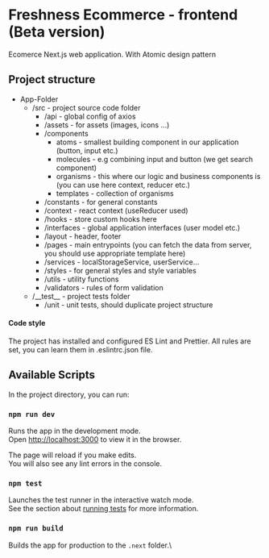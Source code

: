 # Freshness Ecommerce - frontend (Beta version)

Ecomerce Next.js web application. With Atomic design pattern

## Project structure

<ul>
    <li>App-Folder
        <ul>
            <li>
             /src - project source code folder
                <ul>
                    <li>
                        /api - global config of axios
                    </li>
                    <li>
                        /assets - for assets (images, icons ...)
                    </li>
                    <li>
                        /components
                        <ul>
                        <li>
                        atoms - smallest building component in our application (button, input etc.)
                        </li>
                        <li>
                        molecules - e.g combining input and button (we get search component)
                        </li>
                        <li>
                        organisms - this where our logic and business components is (you can use here context, reducer etc.)
                        </li>
                         <li>
                        templates - collection of organisms
                        </li>
                        </ul>
                    </li>
                    <li>
                        /constants - for general constants
                    </li>
                    <li>
                        /context - react context (useReducer used)
                    </li>
                    <li>
                        /hooks - store custom hooks here
                    </li>
                     <li>
                        /interfaces - global application interfaces (user model etc.) 
                    </li>
                    <li>
                        /layout - header, footer
                    </li>
                    <li>
                        /pages - main entrypoints (you can fetch the data from server, you should use appropriate template here)
                    </li>
                     <li>
                        /services - localStorageService, userService...
                    </li>
                    <li>
                        /styles - for general styles and style variables
                    </li>
                     <li>
                        /utils - utility functions
                    </li>
                    <li>
                        /validators - rules of form validation
                    </li>
                </ul>
            </li>
            <li>
                /__test__ - project tests folder
                <ul>
                    <li>
                        /unit - unit tests, should duplicate project structure
                    </li>
                </ul>
            </li>
        </ul>
    </li>
</ul>

#### Code style

The project has installed and configured ES Lint and Prettier. All rules are set, you can learn them in .eslintrc.json file.

## Available Scripts

In the project directory, you can run:

### `npm run dev`

Runs the app in the development mode.\
Open [http://localhost:3000](http://localhost:3000) to view it in the browser.

The page will reload if you make edits.\
You will also see any lint errors in the console.

### `npm test`

Launches the test runner in the interactive watch mode.\
See the section about [running tests](https://facebook.github.io/create-react-app/docs/running-tests) for more information.

### `npm run build`

Builds the app for production to the `.next` folder.\
